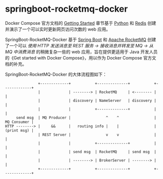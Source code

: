 # springboot-rocketmq-docker

Docker Compose 官方文档的 [Getting Started](https://docs.docker.com/compose/gettingstarted/) 章节基于 [Python](https://www.python.org/) 和 [Redis](https://redis.io/) 创建并演示了一个可以实时更新网页访问次数的 web 应用。

SpringBoot-RocketMQ-Docker 基于 [Spring Boot](https://spring.io/projects/spring-boot) 和 [Apache RocketMQ](https://rocketmq.apache.org/) 创建了一个可以 _使用 HTTP 发送消息至 REST 服务 -> 接收消息并转发至 MQ -> 从 MQ 中消费消息_ 的稍微复杂一些的 web 应用，旨在提供更适用于 Java 开发人员的《Get started with Docker Compose》，用以作为 Docker Compose 官方文档的补充。

SpringBoot-RocketMQ-Docker 的大体流程图如下：

                   +-------------+           +--------------+           +-------------+
                   |             | --------> | RocketMQ     | <-------- |             |
                   |             | discovery | NameServer   | discovery |             |
                   |             |           +--------------+           |             |
         send msg  | MQ Producer |                ^    ^                | MQ Consumer |
    HTTP --------> |     &&      |   routing info |    |                | (print msg) |
                   | REST Server |                v    v                |             |
                   |             |           +--------------+           |             |
                   |             | send msg  | RocketMQ     | send msg  |             |
                   |             | --------> | BrokerServer | --------> |             |
                   +-------------+           +--------------+           +-------------+
